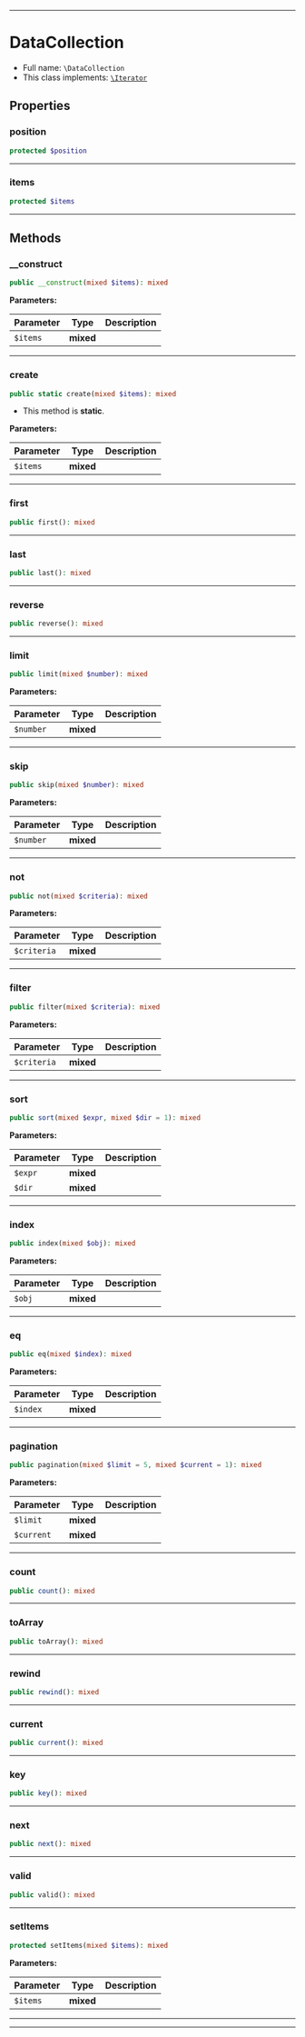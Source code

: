 ***

# DataCollection





* Full name: `\DataCollection`
* This class implements:
[`\Iterator`](./Iterator.md)



## Properties


### position



```php
protected $position
```






***

### items



```php
protected $items
```






***

## Methods


### __construct



```php
public __construct(mixed $items): mixed
```








**Parameters:**

| Parameter | Type | Description |
|-----------|------|-------------|
| `$items` | **mixed** |  |




***

### create



```php
public static create(mixed $items): mixed
```



* This method is **static**.




**Parameters:**

| Parameter | Type | Description |
|-----------|------|-------------|
| `$items` | **mixed** |  |




***

### first



```php
public first(): mixed
```











***

### last



```php
public last(): mixed
```











***

### reverse



```php
public reverse(): mixed
```











***

### limit



```php
public limit(mixed $number): mixed
```








**Parameters:**

| Parameter | Type | Description |
|-----------|------|-------------|
| `$number` | **mixed** |  |




***

### skip



```php
public skip(mixed $number): mixed
```








**Parameters:**

| Parameter | Type | Description |
|-----------|------|-------------|
| `$number` | **mixed** |  |




***

### not



```php
public not(mixed $criteria): mixed
```








**Parameters:**

| Parameter | Type | Description |
|-----------|------|-------------|
| `$criteria` | **mixed** |  |




***

### filter



```php
public filter(mixed $criteria): mixed
```








**Parameters:**

| Parameter | Type | Description |
|-----------|------|-------------|
| `$criteria` | **mixed** |  |




***

### sort



```php
public sort(mixed $expr, mixed $dir = 1): mixed
```








**Parameters:**

| Parameter | Type | Description |
|-----------|------|-------------|
| `$expr` | **mixed** |  |
| `$dir` | **mixed** |  |




***

### index



```php
public index(mixed $obj): mixed
```








**Parameters:**

| Parameter | Type | Description |
|-----------|------|-------------|
| `$obj` | **mixed** |  |




***

### eq



```php
public eq(mixed $index): mixed
```








**Parameters:**

| Parameter | Type | Description |
|-----------|------|-------------|
| `$index` | **mixed** |  |




***

### pagination



```php
public pagination(mixed $limit = 5, mixed $current = 1): mixed
```








**Parameters:**

| Parameter | Type | Description |
|-----------|------|-------------|
| `$limit` | **mixed** |  |
| `$current` | **mixed** |  |




***

### count



```php
public count(): mixed
```











***

### toArray



```php
public toArray(): mixed
```











***

### rewind



```php
public rewind(): mixed
```











***

### current



```php
public current(): mixed
```











***

### key



```php
public key(): mixed
```











***

### next



```php
public next(): mixed
```











***

### valid



```php
public valid(): mixed
```











***

### setItems



```php
protected setItems(mixed $items): mixed
```








**Parameters:**

| Parameter | Type | Description |
|-----------|------|-------------|
| `$items` | **mixed** |  |




***


***

